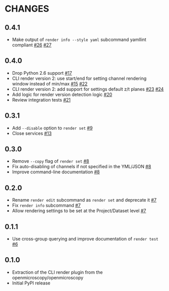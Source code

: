 CHANGES
=======

0.4.1
-----

*   Make output of `render info --style yaml` subcommand yamllint compliant
    [#26](https://github.com/ome/omero-cli-render/pull/26)
    [#27](https://github.com/ome/omero-cli-render/pull/27)

0.4.0
-----

*   Drop Python 2.6 support
    [#17](https://github.com/ome/omero-cli-render/pull/17)
*   CLI render version 2: use start/end for setting channel rendering window
    instead of min/max [#15](https://github.com/ome/omero-cli-render/pull/15)
    [#22](https://github.com/ome/omero-cli-render/pull/22)
*   CLI render version 2: add support for settings default z/t planes
    [#23](https://github.com/ome/omero-cli-render/pull/23)
    [#24](https://github.com/ome/omero-cli-render/pull/24)
*   Add logic for render version detection logic
    [#20](https://github.com/ome/omero-cli-render/pull/20)
*   Review integration tests
    [#21](https://github.com/ome/omero-cli-render/pull/21)


0.3.1
-----

* Add `--disable` option to `render set` [#9](https://github.com/ome/omero-cli-render/pull/9)
* Close services [#13](https://github.com/ome/omero-cli-render/pull/13)

0.3.0
-----

* Remove `--copy` flag of `render set` [#8](https://github.com/ome/omero-cli-render/pull/8)
* Fix auto-disabling of channels if not specified in the YML/JSON [#8](https://github.com/ome/omero-cli-render/pull/8)
* Improve command-line documentation [#8](https://github.com/ome/omero-cli-render/pull/8)

0.2.0
-----

* Rename `render edit` subcommand as `render set` and deprecate it [#7](https://github.com/ome/omero-cli-render/pull/7)
* Fix `render info` subcommand [#7](https://github.com/ome/omero-cli-render/pull/7)
* Allow rendering settings to be set at the Project/Dataset level [#7](https://github.com/ome/omero-cli-render/pull/7)

0.1.1
-----

* Use cross-group querying and improve documentation of `render test` [#6](https://github.com/ome/omero-cli-render/pull/6)

0.1.0
-----

* Extraction of the CLI render plugin from the openmicroscopy/openmicroscopy
* Initial PyPI release
